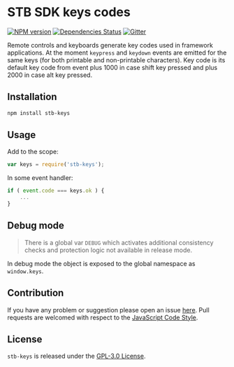 STB SDK keys codes
==================

[![NPM version](https://img.shields.io/npm/v/stb-keys.svg?style=flat-square)](https://www.npmjs.com/package/stb-keys)
[![Dependencies Status](https://img.shields.io/david/stbsdk/keys.svg?style=flat-square)](https://david-dm.org/stbsdk/keys)
[![Gitter](https://img.shields.io/badge/gitter-join%20chat-blue.svg?style=flat-square)](https://gitter.im/DarkPark/stb)

Remote controls and keyboards generate key codes used in framework applications.
At the moment `keypress` and `keydown` events are emitted for the same keys (for both printable and non-printable characters).
Key code is its default key code from event plus 1000 in case shift key pressed and plus 2000 in case alt key pressed.


## Installation

```bash
npm install stb-keys
```


## Usage

Add to the scope:

```js
var keys = require('stb-keys');
```

In some event handler:
```js
if ( event.code === keys.ok ) {
	...
}
```


## Debug mode

> There is a global var `DEBUG` which activates additional consistency checks and protection logic not available in release mode.

In debug mode the object is exposed to the global namespace as `window.keys`.


## Contribution

If you have any problem or suggestion please open an issue [here](https://github.com/stbsdk/keys/issues).
Pull requests are welcomed with respect to the [JavaScript Code Style](https://github.com/DarkPark/jscs).


## License

`stb-keys` is released under the [GPL-3.0 License](http://opensource.org/licenses/GPL-3.0).
